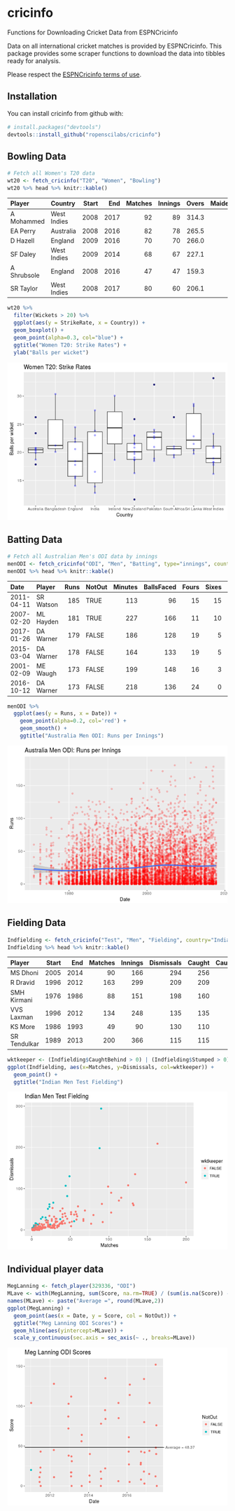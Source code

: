 
<!-- README.md is generated from README.Rmd. Please edit that file -->
cricinfo
========

Functions for Downloading Cricket Data from ESPNCricinfo

Data on all international cricket matches is provided by ESPNCricinfo. This package provides some scraper functions to download the data into tibbles ready for analysis.

Please respect the [ESPNCricinfo terms of use](http://www.espncricinfo.com/ci/content/site/company/terms_use.html).

Installation
------------

You can install cricinfo from github with:

``` r
# install.packages("devtools")
devtools::install_github("ropenscilabs/cricinfo")
```

Bowling Data
------------

``` r
# Fetch all Women's T20 data
wt20 <- fetch_cricinfo("T20", "Women", "Bowling")
wt20 %>% head %>% knitr::kable()
```

| Player      | Country     |  Start|   End|  Matches|  Innings|  Overs|  Maidens|  Runs|  Wickets|   Average|   Economy|  StrikeRate| BestBowlingInnings |  FourWickets|  FiveWickets|
|:------------|:------------|------:|-----:|--------:|--------:|------:|--------:|-----:|--------:|---------:|---------:|-----------:|:-------------------|------------:|------------:|
| A Mohammed  | West Indies |   2008|  2017|       92|       89|  314.3|        6|  1675|      106|  15.80189|  5.325914|    17.80189| 5/10               |            4|            2|
| EA Perry    | Australia   |   2008|  2016|       82|       78|  265.5|        4|  1513|       77|  19.64935|  5.691536|    20.71429| 4/12               |            2|            0|
| D Hazell    | England     |   2009|  2016|       70|       70|  266.0|        6|  1384|       73|  18.95890|  5.203008|    21.86301| 4/12               |            1|            0|
| SF Daley    | West Indies |   2009|  2014|       68|       67|  227.1|        8|  1113|       72|  15.45833|  4.899486|    18.93056| 5/15               |            2|            1|
| A Shrubsole | England     |   2008|  2016|       47|       47|  159.3|        5|   870|       68|  12.79412|  5.454546|    14.07353| 5/11               |            2|            1|
| SR Taylor   | West Indies |   2008|  2017|       80|       60|  206.1|        4|  1117|       68|  16.42647|  5.417947|    18.19118| 3/10               |            0|            0|

``` r
wt20 %>% 
  filter(Wickets > 20) %>%
  ggplot(aes(y = StrikeRate, x = Country)) +
  geom_boxplot() +
  geom_point(alpha=0.3, col="blue") +
  ggtitle("Women T20: Strike Rates") +
  ylab("Balls per wicket")
```

![](man/figures/README-unnamed-chunk-2-1.png)

Batting Data
------------

``` r
# Fetch all Australian Men's ODI data by innings
menODI <- fetch_cricinfo("ODI", "Men", "Batting", type="innings", country="Australia")
menODI %>% head %>% knitr::kable()
```

| Date       | Player    |  Runs| NotOut |  Minutes|  BallsFaced|  Fours|  Sixes|  StrikeRate|  Innings| Participation | Opposition   | Ground    |
|:-----------|:----------|-----:|:-------|--------:|-----------:|------:|------:|-----------:|--------:|:--------------|:-------------|:----------|
| 2011-04-11 | SR Watson |   185| TRUE   |      113|          96|     15|     15|    192.7083|        2| B             | Bangladesh   | Dhaka     |
| 2007-02-20 | ML Hayden |   181| TRUE   |      227|         166|     11|     10|    109.0361|        1| B             | New Zealand  | Hamilton  |
| 2017-01-26 | DA Warner |   179| FALSE  |      186|         128|     19|      5|    139.8438|        1| B             | Pakistan     | Adelaide  |
| 2015-03-04 | DA Warner |   178| FALSE  |      164|         133|     19|      5|    133.8346|        1| B             | Afghanistan  | Perth     |
| 2001-02-09 | ME Waugh  |   173| FALSE  |      199|         148|     16|      3|    116.8919|        1| B             | West Indies  | Melbourne |
| 2016-10-12 | DA Warner |   173| FALSE  |      218|         136|     24|      0|    127.2059|        2| B             | South Africa | Cape Town |

``` r
menODI %>% 
  ggplot(aes(y = Runs, x = Date)) +
    geom_point(alpha=0.2, col='red') +
    geom_smooth() +
    ggtitle("Australia Men ODI: Runs per Innings")
```

![](man/figures/README-unnamed-chunk-4-1.png)

Fielding Data
-------------

``` r
Indfielding <- fetch_cricinfo("Test", "Men", "Fielding", country="India")
Indfielding %>% head %>% knitr::kable()
```

| Player       |  Start|   End|  Matches|  Innings|  Dismissals|  Caught|  CaughtFielder|  CaughtBehind|  Stumped|  MaxDismissalsInnings|
|:-------------|------:|-----:|--------:|--------:|-----------:|-------:|--------------:|-------------:|--------:|---------------------:|
| MS Dhoni     |   2005|  2014|       90|      166|         294|     256|              0|           256|       38|                     6|
| R Dravid     |   1996|  2012|      163|      299|         209|     209|            209|             0|        0|                     3|
| SMH Kirmani  |   1976|  1986|       88|      151|         198|     160|              0|           160|       38|                     6|
| VVS Laxman   |   1996|  2012|      134|      248|         135|     135|            135|             0|        0|                     4|
| KS More      |   1986|  1993|       49|       90|         130|     110|              0|           110|       20|                     5|
| SR Tendulkar |   1989|  2013|      200|      366|         115|     115|            115|             0|        0|                     3|

``` r
wktkeeper <- (Indfielding$CaughtBehind > 0) | (Indfielding$Stumped > 0)
ggplot(Indfielding, aes(x=Matches, y=Dismissals, col=wktkeeper)) +
  geom_point() +
  ggtitle("Indian Men Test Fielding")
```

![](man/figures/README-unnamed-chunk-6-1.png)

Individual player data
----------------------

``` r
MegLanning <- fetch_player(329336, "ODI")
MLave <- with(MegLanning, sum(Score, na.rm=TRUE) / (sum(is.na(Score)) - sum(NotOut)))
names(MLave) <- paste("Average =", round(MLave,2))
ggplot(MegLanning) + 
  geom_point(aes(x = Date, y = Score, col = NotOut)) +
  ggtitle("Meg Lanning ODI Scores") +
  geom_hline(aes(yintercept=MLave)) +
  scale_y_continuous(sec.axis = sec_axis(~ ., breaks=MLave))
```

![](man/figures/README-unnamed-chunk-7-1.png)
